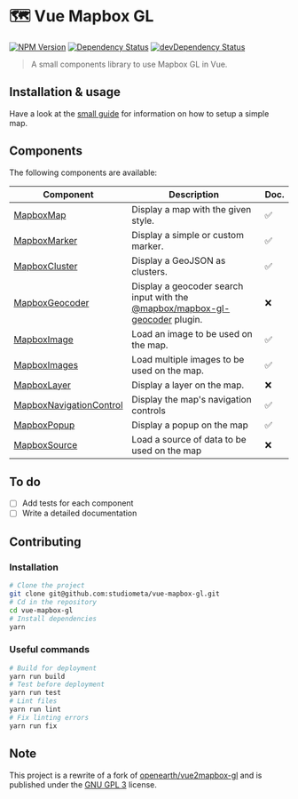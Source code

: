 # 🗺 Vue Mapbox GL

[![NPM Version](https://img.shields.io/npm/v/@studiometa/vue-mapbox-gl.svg?style=flat-square)](https://www.npmjs.com/package/@studiometa/vue-mapbox-gl)
[![Dependency Status](https://img.shields.io/david/studiometa/vue-mapbox-gl.svg?label=deps&style=flat-square)](https://david-dm.org/studiometa/vue-mapbox-gl)
[![devDependency Status](https://img.shields.io/david/dev/studiometa/vue-mapbox-gl.svg?label=devDeps&style=flat-square)](https://david-dm.org/studiometa/vue-mapbox-gl?type=dev)

> A small components library to use Mapbox GL in Vue.

## Installation & usage

Have a look at the [small guide](https://vue-mapbox-gl.meta.fr/guide/) for information on how to setup a simple map.

## Components

The following components are available:

|                                          Component                                          |                                                         Description                                                         | Doc. |
|---------------------------------------------------------------------------------------------|-----------------------------------------------------------------------------------------------------------------------------|------|
| [MapboxMap](https://vue-mapbox-gl.meta.fr/components/MapboxMap)                             | Display a map with the given style.                                                                                         | ✅    |
| [MapboxMarker](https://vue-mapbox-gl.meta.fr/components/MapboxMarker)                       | Display a simple or custom marker.                                                                                          | ✅    |
| [MapboxCluster](https://vue-mapbox-gl.meta.fr/components/MapboxCluster)                     | Display a GeoJSON as clusters.                                                                                              | ✅    |
| [MapboxGeocoder](https://vue-mapbox-gl.meta.fr/components/MapboxGeocoder)                   | Display a geocoder search input with the [@mapbox/mapbox-gl-geocoder](https://github.com/mapbox/mapbox-gl-geocoder) plugin. | ❌    |
| [MapboxImage](https://vue-mapbox-gl.meta.fr/components/MapboxImage)                         | Load an image to be used on the map.                                                                                        | ✅    |
| [MapboxImages](https://vue-mapbox-gl.meta.fr/components/MapboxImages)                       | Load multiple images to be used on the map.                                                                                 | ✅    |
| [MapboxLayer](https://vue-mapbox-gl.meta.fr/components/MapboxLayer)                         | Display a layer on the map.                                                                                                 | ❌    |
| [MapboxNavigationControl](https://vue-mapbox-gl.meta.fr/components/MapboxNavigationControl) | Display the map's navigation controls                                                                                       | ✅    |
| [MapboxPopup](https://vue-mapbox-gl.meta.fr/components/MapboxPopup)                         | Display a popup on the map                                                                                                  | ✅    |
| [MapboxSource](https://vue-mapbox-gl.meta.fr/components/MapboxSource)                       | Load a source of data to be used on the map                                                                                 | ❌    |

## To do

- [ ] Add tests for each component
- [ ] Write a detailed documentation

## Contributing

### Installation

```bash
# Clone the project
git clone git@github.com:studiometa/vue-mapbox-gl.git
# Cd in the repository
cd vue-mapbox-gl
# Install dependencies
yarn
```

### Useful commands

```bash
# Build for deployment
yarn run build
# Test before deployment
yarn run test
# Lint files
yarn run lint
# Fix linting errors
yarn run fix
```

## Note

This project is a rewrite of a fork of [openearth/vue2mapbox-gl](https://github.com/openearth/vue2mapbox-gl) and is published under the [GNU GPL 3](https://www.gnu.org/licenses/gpl-3.0.en.html) license.
